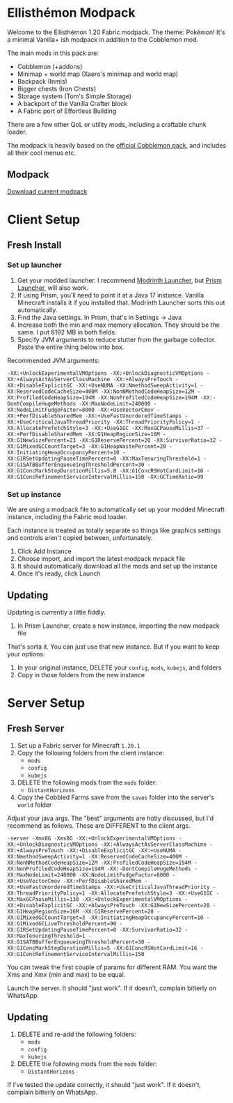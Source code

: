 # Ellisthémon Modpack

Welcome to the Ellisthémon 1.20 Fabric modpack. The theme: Pokémon! It's a minimal Vanilla+ ish modpack in addition to the Cobblemon mod.

The main mods in this pack are:
* Cobblemon (+addons)
* Minimap + world map (Xaero's minimap and world map)
* Backpack (Inmis)
* Bigger chests (Iron Chests)
* Storage system (Tom's Simple Storage)
* A backport of the Vanilla Crafter block
* A Fabric port of Effortless Building

There are a few other QoL or utility mods, including a craftable chunk loader.

The modpack is heavily based on the [official Cobblemon pack](https://modrinth.com/modpack/cobblemon-fabric), and includes all their cool menus etc.

## Modpack

[Download current modpack](https://github.com/Ellisthion/minecraft-cobblemon-1.20/releases/latest)

# Client Setup

## Fresh Install

### Set up launcher

1. Get your modded launcher. I recommend [Modrinth Launcher](https://modrinth.com/app), but [Prism Launcher](https://prismlauncher.org/), will also work.
2. If using Prism, you'll need to point it at a Java 17 instance. Vanilla Minecraft installs it if you installed that. Modrinth Launcher sorts this out automatically.
3. Find the Java settings. In Prism, that's in Settings -> Java
4. Increase both the min and max memory allocation. They should be the same. I put 8192 MB in both fields.
4. Specify JVM arguments to reduce stutter from the garbage collector. Paste the entire thing below into box.

Recommended JVM arguments:
```
-XX:+UnlockExperimentalVMOptions -XX:+UnlockDiagnosticVMOptions -XX:+AlwaysActAsServerClassMachine -XX:+AlwaysPreTouch -XX:+DisableExplicitGC -XX:+UseNUMA -XX:NmethodSweepActivity=1 -XX:ReservedCodeCacheSize=400M -XX:NonNMethodCodeHeapSize=12M -XX:ProfiledCodeHeapSize=194M -XX:NonProfiledCodeHeapSize=194M -XX:-DontCompileHugeMethods -XX:MaxNodeLimit=240000 -XX:NodeLimitFudgeFactor=8000 -XX:+UseVectorCmov -XX:+PerfDisableSharedMem -XX:+UseFastUnorderedTimeStamps -XX:+UseCriticalJavaThreadPriority -XX:ThreadPriorityPolicy=1 -XX:AllocatePrefetchStyle=3 -XX:+UseG1GC -XX:MaxGCPauseMillis=37 -XX:+PerfDisableSharedMem -XX:G1HeapRegionSize=16M -XX:G1NewSizePercent=23 -XX:G1ReservePercent=20 -XX:SurvivorRatio=32 -XX:G1MixedGCCountTarget=3 -XX:G1HeapWastePercent=20 -XX:InitiatingHeapOccupancyPercent=10 -XX:G1RSetUpdatingPauseTimePercent=0 -XX:MaxTenuringThreshold=1 -XX:G1SATBBufferEnqueueingThresholdPercent=30 -XX:G1ConcMarkStepDurationMillis=5.0 -XX:G1ConcRSHotCardLimit=16 -XX:G1ConcRefinementServiceIntervalMillis=150 -XX:GCTimeRatio=99
```

### Set up instance

We are using a modpack file to automatically set up your modded Minecraft instance, including the Fabric mod loader.

Each instance is treated as totally separate so things like graphics settings and controls aren't copied between, unfortunately.

1. Click Add Instance
2. Choose import, and import the latest modpack mrpack file
3. It should automatically download all the mods and set up the instance
4. Once it's ready, click Launch

## Updating

Updating is currently a little fiddly.

1. In Prism Launcher, create a new instance, importing the new modpack file

That's sorta it. You can just use that new instance. But if you want to keep your options:

1. In your original instance, DELETE your `config`, `mods`, `kubejs`, and folders
2. Copy in those folders from the new instance

# Server Setup

## Fresh Server

1. Set up a Fabric server for Minecraft `1.20.1`
2. Copy the following folders from the client instance:
    * `mods`
    * `config`
    * `kubejs`
3. DELETE the following mods from the `mods` folder:
    * `DistantHorizons`
4. Copy the Cobbled Farms save from the `saves` folder into the server's `world` folder

Adjust your java args. The "best" arguments are hotly discussed, but I'd recommend as follows. These are DIFFERENT to the client args.

```
-server -Xmx8G -Xms8G -XX:+UnlockExperimentalVMOptions -XX:+UnlockDiagnosticVMOptions -XX:+AlwaysActAsServerClassMachine -XX:+AlwaysPreTouch -XX:+DisableExplicitGC -XX:+UseNUMA -XX:NmethodSweepActivity=1 -XX:ReservedCodeCacheSize=400M -XX:NonNMethodCodeHeapSize=12M -XX:ProfiledCodeHeapSize=194M -XX:NonProfiledCodeHeapSize=194M -XX:-DontCompileHugeMethods -XX:MaxNodeLimit=240000 -XX:NodeLimitFudgeFactor=8000 -XX:+UseVectorCmov -XX:+PerfDisableSharedMem -XX:+UseFastUnorderedTimeStamps -XX:+UseCriticalJavaThreadPriority -XX:ThreadPriorityPolicy=1 -XX:AllocatePrefetchStyle=3 -XX:+UseG1GC -XX:MaxGCPauseMillis=130 -XX:+UnlockExperimentalVMOptions -XX:+DisableExplicitGC -XX:+AlwaysPreTouch -XX:G1NewSizePercent=28 -XX:G1HeapRegionSize=16M -XX:G1ReservePercent=20 -XX:G1MixedGCCountTarget=3 -XX:InitiatingHeapOccupancyPercent=10 -XX:G1MixedGCLiveThresholdPercent=90 -XX:G1RSetUpdatingPauseTimePercent=0 -XX:SurvivorRatio=32 -XX:MaxTenuringThreshold=1 -XX:G1SATBBufferEnqueueingThresholdPercent=30 -XX:G1ConcMarkStepDurationMillis=5 -XX:G1ConcRSHotCardLimit=16 -XX:G1ConcRefinementServiceIntervalMillis=150
```


You can tweak the first couple of params for different RAM. You want the Xms and Xmx (min and max) to be equal.

Launch the server. It should "just work". If it doesn't, complain bitterly on WhatsApp.

## Updating

1. DELETE and re-add the following folders:
    * `mods`
    * `config`
    * `kubejs`
2. DELETE the following mods from the `mods` folder:
    * `DistantHorizons`

If I've tested the update correctly, it should "just work". If it doesn't, complain bitterly on WhatsApp.
